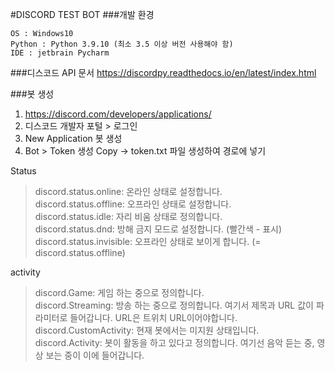 #DISCORD TEST BOT
###개발 환경
```
OS : Windows10
Python : Python 3.9.10 (최소 3.5 이상 버전 사용해야 함)
IDE : jetbrain Pycharm 
```
###디스코드 API 문서
https://discordpy.readthedocs.io/en/latest/index.html

###봇 생성
1. https://discord.com/developers/applications/
2. 디스코드 개발자 포털 > 로그인
3. New Application 봇 생성
4. Bot > Token 생성 Copy -> token.txt 파일 생성하여 경로에 넣기

Status
>discord.status.online: 온라인 상태로 설정합니다.<br/>
discord.status.offline: 오프라인 상태로 설정합니다.<br/>
discord.status.idle: 자리 비움 상태로 정의합니다.<br/>
discord.status.dnd: 방해 금지 모드로 설정합니다. (빨간색 - 표시)<br/>
discord.status.invisible: 오프라인 상태로 보이게 합니다. (= discord.status.offline)

activity
>discord.Game: 게임 하는 중으로 정의합니다.<br/>
discord.Streaming: 방송 하는 중으로 정의합니다. 여기서 제목과 URL 값이 파라미터로 들어갑니다. URL은 트위치 URL이어야합니다.<br/>
discord.CustomActivity: 현재 봇에서는 미지원 상태입니다.<br/>
discord.Activity: 봇이 활동을 하고 있다고 정의합니다. 여기선 음악 듣는 중, 영상 보는 중이 이에 들어갑니다.
